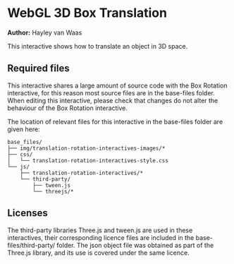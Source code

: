 # WebGL 3D Box Translation

**Author:** Hayley van Waas

This interactive shows how to translate an object in 3D space.

## Required files

This interactive shares a large amount of source code with the Box Rotation interactive, for this reason most source files are in the base-files folder. When editing this interactive, please check that changes do not alter the behaviour of the Box Rotation interactive.

The location of relevant files for this interactive in the base-files folder are given here:

    base_files/
    ├── img/translation-rotation-interactives-images/*
    ├── css/
    │   └── translation-rotation-interactives-style.css
    └── js/
        ├── translation-rotation-interactives/*
        └── third-party/
        	├── tween.js
        	└── threejs/*

## Licenses
The third-party libraries Three.js and tween.js are used in these interactives, their corresponding licence files are included in the base-files/third-party/ folder.
The json object file was obtained as part of the Three.js library, and its use is covered under the same licence.
